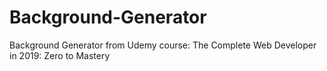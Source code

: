 # Background-Generator
Background Generator from Udemy course: The Complete Web Developer in 2019: Zero to Mastery
